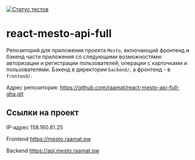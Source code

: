[![Статус тестов](../../actions/workflows/tests.yml/badge.svg)](../../actions/workflows/tests.yml)

# react-mesto-api-full
Репозиторий для приложения проекта `Mesto`, включающий фронтенд и бэкенд части приложения со следующими возможностями: авторизации и регистрации пользователей, операции с карточками и пользователями. Бэкенд в директории `backend/`, а фронтенд - в `frontend/`.

Адрес репозитория: https://github.com/raamat/react-mesto-api-full-gha.git

## Ссылки на проект

IP-адрес 158.160.81.25

Frontend https://mesto.raamat.pw

Backend https://api.mesto.raamat.pw